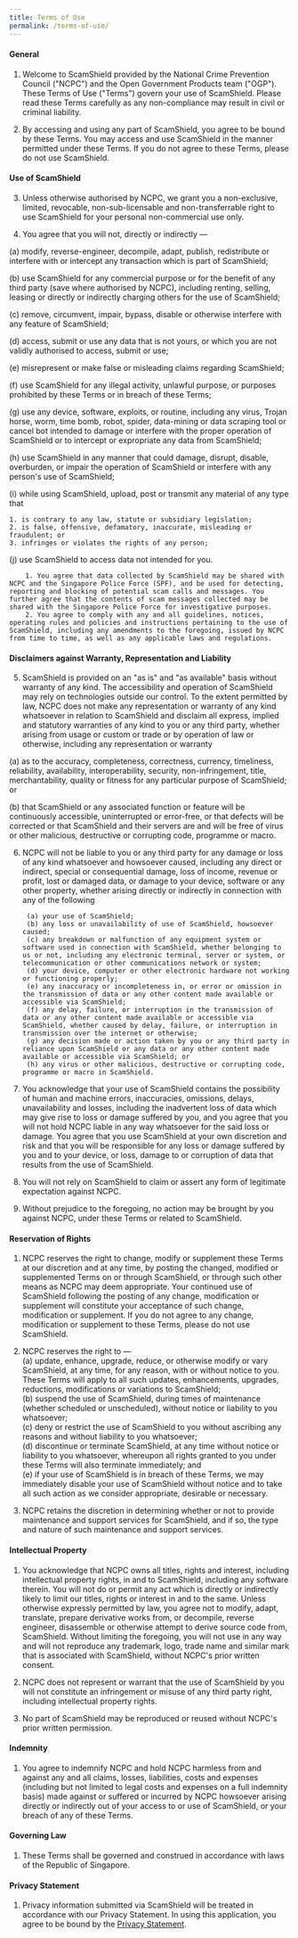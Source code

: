 ```yaml
---
title: Terms of Use
permalink: /terms-of-use/
---
```

#### General
1. Welcome to ScamShield provided by the National Crime Prevention Council (&quot;NCPC&quot;) and the Open Government Products team (&quot;OGP&quot;). These Terms of Use (&quot;Terms&quot;) govern your use of ScamShield. Please read these Terms carefully as any non-compliance may result in civil or criminal liability.

2. By accessing and using any part of ScamShield, you agree to be bound by these Terms. You may access and use ScamShield in the manner permitted under these Terms. If you do not agree to these Terms, please do not use ScamShield.

#### Use of ScamShield
3. Unless otherwise authorised by NCPC, we grant you a non-exclusive, limited, revocable, non-sub-licensable and non-transferrable right to use ScamShield for your personal non-commercial use only.

4. You agree that you will not, directly or indirectly —

(a) modify, reverse-engineer, decompile, adapt, publish, redistribute or interfere with or intercept any transaction which is part of ScamShield;

(b) use ScamShield for any commercial purpose or for the benefit of any third party (save where authorised by NCPC), including renting, selling, leasing or directly or indirectly charging others for the use of ScamShield;

(c) remove, circumvent, impair, bypass, disable or otherwise interfere with any feature of ScamShield;

(d) access, submit or use any data that is not yours, or which you are not validly authorised to access, submit or use;

(e) misrepresent or make false or misleading claims regarding ScamShield;

(f) use ScamShield for any illegal activity, unlawful purpose, or purposes prohibited by these Terms or in breach of these Terms;

(g) use any device, software, exploits, or routine, including any virus, Trojan horse, worm, time bomb, robot, spider, data-mining or data scraping tool or cancel bot intended to damage or interfere with the proper operation of ScamShield or to intercept or expropriate any data from ScamShield;

(h) use ScamShield in any manner that could damage, disrupt, disable, overburden, or impair the operation of ScamShield or interfere with any person&#39;s use of ScamShield;

(i) while using ScamShield, upload, post or transmit any material of any type that 

	1. is contrary to any law, statute or subsidiary legislation;
	2. is false, offensive, defamatory, inaccurate, misleading or fraudulent; or
	3. infringes or violates the rights of any person;  

(j) use ScamShield to access data not intended for you.
        
        1. You agree that data collected by ScamShield may be shared with NCPC and the Singapore Police Force (SPF), and be used for detecting, reporting and blocking of potential scam calls and messages. You further agree that the contents of scam messages collected may be shared with the Singapore Police Force for investigative purposes.     
        2. You agree to comply with any and all guidelines, notices, operating rules and policies and instructions pertaining to the use of ScamShield, including any amendments to the foregoing, issued by NCPC from time to time, as well as any applicable laws and regulations.
        
#### Disclaimers against Warranty, Representation and Liability

5. ScamShield is provided on an &quot;as is&quot; and &quot;as available&quot; basis without warranty of any kind. The accessibility and operation of ScamShield may rely on technologies outside our control. To the extent permitted by law, NCPC does not make any representation or warranty of any kind whatsoever in relation to ScamShield and disclaim all express, implied and statutory warranties of any kind to you or any third party, whether arising from usage or custom or trade or by operation of law or otherwise, including any representation or warranty
 
(a) as to the accuracy, completeness, correctness, currency, timeliness, reliability, availability, interoperability, security, non-infringement, title, merchantability, quality or fitness for any particular purpose of ScamShield; or 

(b) that ScamShield or any associated function or feature will be continuously accessible, uninterrupted or error-free, or that defects will be corrected or that ScamShield and their servers are and will be free of virus or other malicious, destructive or corrupting code, programme or macro.

6. NCPC will not be liable to you or any third party for any damage or loss of any kind whatsoever and howsoever caused, including any direct or indirect, special or consequential damage, loss of income, revenue or profit, lost or damaged data, or damage to your device, software or any other property, whether arising directly or indirectly in connection with any of the following

		(a) your use of ScamShield;
		(b) any loss or unavailability of use of ScamShield, howsoever caused;
		(c) any breakdown or malfunction of any equipment system or software used in connection with ScamShield, whether belonging to us or not, including any electronic terminal, server or system, or telecommunication or other communications network or system;
		(d) your device, computer or other electronic hardware not working or functioning properly;
		(e) any inaccuracy or incompleteness in, or error or omission in the transmission of data or any other content made available or accessible via ScamShield;
		(f) any delay, failure, or interruption in the transmission of data or any other content made available or accessible via ScamShield, whether caused by delay, failure, or interruption in transmission over the internet or otherwise;
		(g) any decision made or action taken by you or any third party in reliance upon ScamShield or any data or any other content made available or accessible via ScamShield; or
		(h) any virus or other malicious, destructive or corrupting code, programme or macro in ScamShield.


7. You acknowledge that your use of ScamShield contains the possibility of human and machine errors, inaccuracies, omissions, delays, unavailability and losses, including the inadvertent loss of data which may give rise to loss or damage suffered by you, and you agree that you will not hold NCPC liable in any way whatsoever for the said loss or damage. You agree that you use ScamShield at your own discretion and risk and that you will be responsible for any loss or damage suffered by you and to your device, or loss, damage to or corruption of data that results from the use of ScamShield.

4. You will not rely on ScamShield to claim or assert any form of legitimate expectation against NCPC.

5. Without prejudice to the foregoing, no action may be brought by you against NCPC, under these Terms or related to ScamShield.

#### Reservation of Rights
1. NCPC reserves the right to change, modify or supplement these Terms at our discretion and at any time, by posting the changed, modified or supplemented Terms on or through ScamShield, or through such other means as NCPC may deem appropriate. Your continued use of ScamShield following the posting of any change, modification or supplement will constitute your acceptance of such change, modification or supplement. If you do not agree to any change, modification or supplement to these Terms, please do not use ScamShield.

2. NCPC reserves the right to —  <br>
 (a) update, enhance, upgrade, reduce, or otherwise modify or vary ScamShield, at any time, for any reason, with or without notice to you. These Terms will apply to all such updates, enhancements, upgrades, reductions, modifications or variations to ScamShield; <br>
 (b) suspend the use of ScamShield, during times of maintenance (whether scheduled or unscheduled), without notice or liability to you whatsoever; <br>
 (c) deny or restrict the use of ScamShield to you without ascribing any reasons and without liability to you whatsoever; <br>
 (d) discontinue or terminate ScamShield, at any time without notice or liability to you whatsoever, whereupon all rights granted to you under these Terms will also terminate immediately; and <br>
 (e) if your use of ScamShield is in breach of these Terms, we may immediately disable your use of ScamShield without notice and to take all such action as we consider appropriate, desirable or necessary. <br>

3. NCPC retains the discretion in determining whether or not to provide maintenance and support services for ScamShield, and if so, the type and nature of such maintenance and support services.

#### Intellectual Property
1. You acknowledge that NCPC owns all titles, rights and interest, including intellectual property rights, in and to ScamShield, including any software therein. You will not do or permit any act which is directly or indirectly likely to limit our titles, rights or interest in and to the same. Unless otherwise expressly permitted by law, you agree not to modify, adapt, translate, prepare derivative works from, or decompile, reverse engineer, disassemble or otherwise attempt to derive source code from, ScamShield. Without limiting the foregoing, you will not use in any way and will not reproduce any trademark, logo, trade name and similar mark that is associated with ScamShield, without NCPC&#39;s prior written consent.

2. NCPC does not represent or warrant that the use of ScamShield by you will not constitute an infringement or misuse of any third party right, including intellectual property rights.

3. No part of ScamShield may be reproduced or reused without NCPC&#39;s prior written permission.

#### Indemnity
1. You agree to indemnify NCPC and hold NCPC harmless from and against any and all claims, losses, liabilities, costs and expenses (including but not limited to legal costs and expenses on a full indemnity basis) made against or suffered or incurred by NCPC howsoever arising directly or indirectly out of your access to or use of ScamShield, or your breach of any of these Terms.

#### Governing Law
1. These Terms shall be governed and construed in accordance with laws of the Republic of Singapore.

#### Privacy Statement
1. Privacy information submitted via ScamShield will be treated in accordance with our Privacy Statement. In using this application, you agree to be bound by the [Privacy Statement](/privacy/).